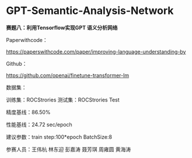 # GPT-Semantic-Analysis-Network

**赛题八：利用Tensorflow实现GPT 语义分析网络**

Paperwithcode：

 https://paperswithcode.com/paper/improving-language-understanding-by

Github：

 https://github.com/openai/finetune-transformer-lm

数据集：

 训练集：ROCStrories  测试集：ROCStrories Test

精度基线：86.50%

性能基线：24.72 sec/epoch

建议参数：train step:100*epoch BatchSize:8



参赛人员：王伟杭 林东迎 彭嘉涛 聂芳琪 周雍圆 黄海涛


